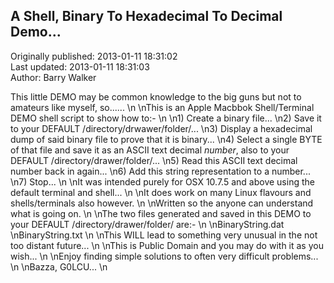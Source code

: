 ## A Shell, Binary To Hexadecimal To Decimal Demo...  
Originally published: 2013-01-11 18:31:02  
Last updated: 2013-01-11 18:31:03  
Author: Barry Walker  
  
This little DEMO may be common knowledge to the big guns but not to amateurs like myself, so......\n\nThis is an Apple Macbbok Shell/Terminal DEMO shell script to show how to:-\n\n1) Create a binary file...\n2) Save it to your DEFAULT /directory/drwawer/folder/...\n3) Display a hexadecimal dump of said binary file to prove that it is binary...\n4) Select a single BYTE of that file and save it as an ASCII text decimal _number_, also to your DEFAULT /directory/drawer/folder/...\n5) Read this ASCII text decimal number back in again...\n6) Add this string representation to a number...\n7) Stop...\n\nIt was intended purely for OSX 10.7.5 and above using the default terminal and shell...\n\nIt does work on many Linux flavours and shells/terminals also however.\n\nWritten so the anyone can understand what is going on.\n\nThe two files generated and saved in this DEMO to your DEFAULT /directory/drawer/folder/ are:-\n\nBinaryString.dat\nBinaryString.txt\n\nThis WILL lead to something very unusual in the not too distant future...\n\nThis is Public Domain and you may do with it as you wish...\n\nEnjoy finding simple solutions to often very difficult problems...\n\nBazza, G0LCU...\n